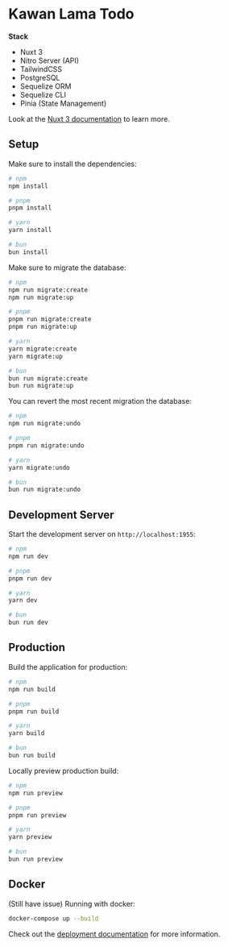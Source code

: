 # Kawan Lama Todo

**Stack**
- Nuxt 3
- Nitro Server (API)
- TailwindCSS
- PostgreSQL
- Sequelize ORM
- Sequelize CLI
- Pinia (State Management)

Look at the [Nuxt 3 documentation](https://nuxt.com/docs/getting-started/introduction) to learn more.

## Setup

Make sure to install the dependencies:

```bash
# npm
npm install

# pnpm
pnpm install

# yarn
yarn install

# bun
bun install
```

Make sure to migrate the database:

```bash
# npm
npm run migrate:create
npm run migrate:up

# pnpm
pnpm run migrate:create
pnpm run migrate:up

# yarn
yarn migrate:create
yarn migrate:up

# bun
bun run migrate:create
bun run migrate:up
```

You can revert the most recent migration the database:

```bash
# npm
npm run migrate:undo

# pnpm
pnpm run migrate:undo

# yarn
yarn migrate:undo

# bun
bun run migrate:undo
```

## Development Server

Start the development server on `http://localhost:1955`:

```bash
# npm
npm run dev

# pnpm
pnpm run dev

# yarn
yarn dev

# bun
bun run dev
```

## Production

Build the application for production:

```bash
# npm
npm run build

# pnpm
pnpm run build

# yarn
yarn build

# bun
bun run build
```

Locally preview production build:

```bash
# npm
npm run preview

# pnpm
pnpm run preview

# yarn
yarn preview

# bun
bun run preview
```

## Docker

(Still have issue) Running with docker:

```bash
docker-compose up --build
```

Check out the [deployment documentation](https://nuxt.com/docs/getting-started/deployment) for more information.
